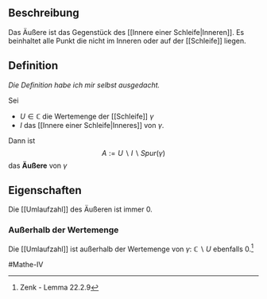 ## Beschreibung
Das Äußere ist das Gegenstück des [[Innere einer Schleife|Inneren]].
Es beinhaltet alle Punkt die nicht im Inneren oder auf der [[Schleife]] liegen.

## Definition
*Die Definition habe ich mir selbst ausgedacht.*

Sei 
- $U\in \mathbb{C}$ die Wertemenge der [[Schleife]] $\gamma$
- $I$ das [[Innere einer Schleife|Inneres]] von $\gamma$.

Dann ist 
$$A := U \backslash I \backslash Spur(\gamma)$$ das **Äußere** von $\gamma$

## Eigenschaften
Die [[Umlaufzahl]] des Äußeren ist immer 0.


### Außerhalb der Wertemenge
Die [[Umlaufzahl]] ist außerhalb der Wertemenge von $\gamma$: $\mathbb{C}\backslash U$ ebenfalls 0.[^1]

#Mathe-IV 

[^1]: Zenk - Lemma 22.2.9
